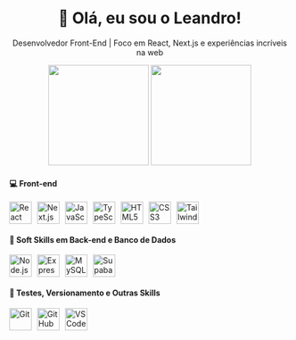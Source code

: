 <h1 align="center">👋 Olá, eu sou o Leandro!</h1>
<p align="center">Desenvolvedor Front-End | Foco em React, Next.js e experiências incríveis na web</p>

<div align="center">

  <img height="180em" src="https://github-readme-stats.vercel.app/api?username=leandrowork03&show_icons=true&theme=tokyonight&include_all_commits=true&count_private=true"/>

  <img height="180em" src="https://github-readme-stats.vercel.app/api/top-langs/?username=leandrosilva&layout=compact&langs_count=8&theme=tokyonight"/>

</div>

#### 💻 Front-end
<div style="display: flex; gap: 10px;">
  <img src="https://cdn.jsdelivr.net/gh/devicons/devicon/icons/react/react-original.svg" width="40" alt="React" />
  <img src="https://cdn.jsdelivr.net/gh/devicons/devicon/icons/nextjs/nextjs-original.svg" width="40" alt="Next.js" />
  <img src="https://cdn.jsdelivr.net/gh/devicons/devicon/icons/javascript/javascript-original.svg" width="40" alt="JavaScript" />
  <img src="https://cdn.jsdelivr.net/gh/devicons/devicon/icons/typescript/typescript-original.svg" width="40" alt="TypeScript" />
  <img src="https://cdn.jsdelivr.net/gh/devicons/devicon/icons/html5/html5-original.svg" width="40" alt="HTML5" />
  <img src="https://cdn.jsdelivr.net/gh/devicons/devicon/icons/css3/css3-original.svg" width="40" alt="CSS3" />
  <img src="https://cdn.jsdelivr.net/gh/devicons/devicon/icons/tailwindcss/tailwindcss-plain.svg" width="40" alt="TailwindCSS" />
</div>

#### 🧠 Soft Skills em Back-end e Banco de Dados
<div style="display: flex; gap: 10px;">
  <img src="https://cdn.jsdelivr.net/gh/devicons/devicon/icons/nodejs/nodejs-original.svg" width="40" alt="Node.js" />
  <img src="https://cdn.jsdelivr.net/gh/devicons/devicon/icons/express/express-original.svg" width="40" alt="Express" />
  <img src="https://cdn.jsdelivr.net/gh/devicons/devicon/icons/mysql/mysql-original.svg" width="40" alt="MySQL" />
  <img src="https://www.vectorlogo.zone/logos/supabase/supabase-icon.svg" width="40" alt="Supabase" />
</div>

#### 🧪 Testes, Versionamento e Outras Skills
<div style="display: flex; gap: 10px;">
  <img src="https://cdn.jsdelivr.net/gh/devicons/devicon/icons/git/git-original.svg" width="40" alt="Git" />
  <img src="https://cdn.jsdelivr.net/gh/devicons/devicon/icons/github/github-original.svg" width="40" alt="GitHub" />
  <img src="https://cdn.jsdelivr.net/gh/devicons/devicon/icons/vscode/vscode-original.svg" width="40" alt="VS Code" />
</div>


